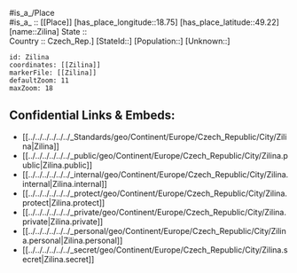 ﻿---
location: [49.22,18.75] 
mapzoom: [7,12] 
mapmarker: city 
type: City
tags:
- geo/City


SpocWebEntityId: 35831
isDeleted: false
confidential: public

---
#is_a_/Place  
#is_a_ :: [[Place]] 
[has_place_longitude::18.75] 
[has_place_latitude::49.22] 
[name::Zilina] 
State ::  
Country :: Czech_Rep.] 
[StateId::] 
[Population::] 
[Unknown::] 


```leaflet
id: Zilina
coordinates: [[Zilina]] 
markerFile: [[Zilina]] 
defaultZoom: 11 
maxZoom: 18
```


## Confidential Links & Embeds: 
- [[../../../../../../_Standards/geo/Continent/Europe/Czech_Republic/City/Zilina|Zilina]] 
- [[../../../../../../_public/geo/Continent/Europe/Czech_Republic/City/Zilina.public|Zilina.public]] 
- [[../../../../../../_internal/geo/Continent/Europe/Czech_Republic/City/Zilina.internal|Zilina.internal]] 
- [[../../../../../../_protect/geo/Continent/Europe/Czech_Republic/City/Zilina.protect|Zilina.protect]] 
- [[../../../../../../_private/geo/Continent/Europe/Czech_Republic/City/Zilina.private|Zilina.private]] 
- [[../../../../../../_personal/geo/Continent/Europe/Czech_Republic/City/Zilina.personal|Zilina.personal]] 
- [[../../../../../../_secret/geo/Continent/Europe/Czech_Republic/City/Zilina.secret|Zilina.secret]] 
